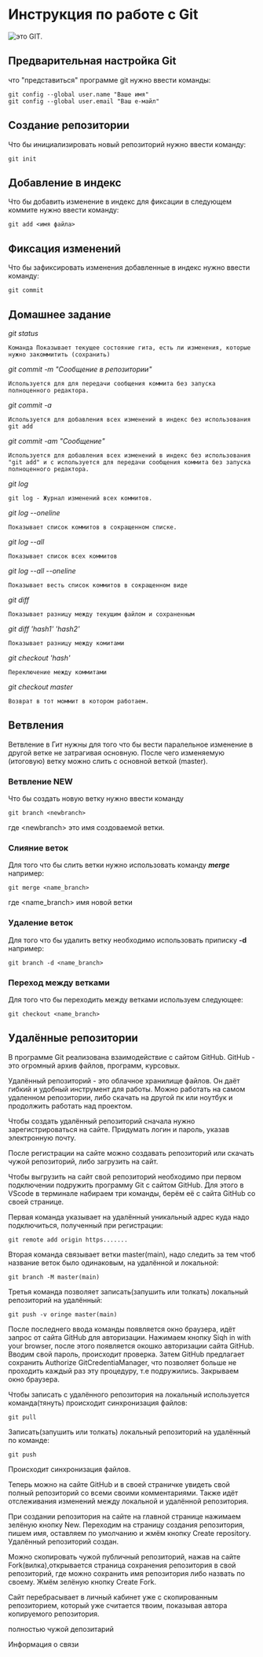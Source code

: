 # **Инструкция по работе с Git**

![это GIT.](git.jpg)

## Предварительная настройка Git

что "представиться" программе git нужно ввести команды:

    git config --global user.name "Ваше имя"
    git config --global user.email "Ваш е-майл"

## Создание репозитории

Что бы инициализировать новый репозиторий нужно ввести команду:

    git init    
    
## Добавление в индекс

Что бы добавить изменение в индекс для фиксации в следующем коммите нужно ввести команду:

    git add <имя файла>

## Фиксация изменений 

Что бы зафиксировать изменения добавленные в индекс нужно ввести команду:

    git commit


## Домашнее задание

*git status* 

    Команда Показывает текущее состояние гита, есть ли изменения, которые нужно закоммитить (сохранить)

*git commit -m "Сообщение в репозитории"*

    Используется для для передачи сообщения коммита без запуска полноценного редактора.

*git commit -a*

    Используется для добавления всех изменений в индекс без использования git add


*git commit -am "Сообщение"*

    Используется для добавления всех изменений в индекс без использования "git add" и с используется для передачи сообщения коммита без запуска полноценного редактора. 

*git log*

    git log - Журнал изменений всех коммитов.

*git log --oneline*

    Показывает список коммитов в сокращенном списке.

*git log --all*

    Показывает список всех коммитов 

*git log --all --oneline*

    Показывает весть список коммитов в сокращенном виде 

*git diff*

    Показывает разницу между текущим файлом и сохраненным

*git diff 'hash1' 'hash2'*

    Показывает разницу между комитами

*git checkout 'hash'*

    Переключение между коммитами

*git checkout master*

    Возврат в тот моммит в котором работаем.

## Ветвления

Ветвление в Гит нужны для того что бы вести паралельное изменение в другой ветке не затрагивая основную. После чего изменяемую (итоговую) ветку можно слить с основной веткой (master). 

### Ветвление NEW

Что бы создать новую ветку нужно ввести команду 

    git branch <newbranch>

где \<newbranch> это имя создоваемой ветки.

### Слияние веток

Для того что бы слить ветки нужно использовать команду _**merge**_  например:

    git merge <name_branch>

где \<name_branch> имя новой ветки

### Удаление веток

Для того что бы удалить ветку необходимо использовать приписку **-d** например:

    git branch -d <name_branch>

### Переход между ветками 

Для того что бы переходить между ветками используем следующее:

    git checkout <name_branch>

## Удалённые репозитории

В программе Git реализована взаимодействие с сайтом GitHub. GitHub - это огромный архив файлов, программ, курсовых.

 Удалённый репозиторий - это облачное хранилище  файлов. Он даёт гибкий и удобный инструмент для работы. Можно работать на самом удаленном репозитории, либо скачать на другой пк или ноутбук и продолжить работать над проектом.

 Чтобы создать удалённый репозиторий сначала нужно зарегистрироваться на сайте. Придумать логин и пароль, указав электронную почту.

После регистрации на сайте можно создавать репозиторий или скачать чужой репозиторий, либо загрузить на сайт.

Чтобы выгрузить на сайт свой репозиторий необходимо при первом подключении подружить программу Git c сайтом GitHub. Для этого в VScode в терминале набираем три команды, берём её с сайта GitHub со своей странице.

Первая команда указывает на удалённый уникальный адрес куда надо подключиться, полученный при регистрации:

    git remote add origin https.......

Вторая команда связывает ветки master(main), надо следить за тем чтоб название веток было одинаковым, на удалённой и локальной:

    git branch -M master(main)

Третья команда позволяет записать(запушить или толкать) локальный репозиторий на удалённый: 

    git push -v oringe master(main)

После последнего ввода команды появляется окно браузера, идёт запрос от сайта GitHub для авторизации.
 Нажимаем кнопку Siqh in with your browser, после этого появляется окошко авторизации сайта GitHub. Вводим свой пароль, происходит проверка. 
 Затем GitHub предлагает сохранить Authorize GitCredentiaManager, что позволяет больше не проходить каждый раз эту процедуру, т.е подружились. Закрываем окно браузера.

Чтобы записать с удалённого репозитория на локальный используется команда(тянуть) происходит синхронизация файлов: 

    git pull

Записать(запушить или толкать) локальный репозиторий на удалённый по команде:

    git push
    
Происходит синхронизация файлов.

Теперь можно на сайте GitHub и в своей страничке увидеть свой полный репозиторий со всеми своими комментариями. Также идёт отслеживания изменений между локальной и удалённой репозитория.

При создании репозитория на сайте на главной странице нажимаем зелёную кнопку New. Переходим на страницу создания репозитория, пишем имя, оставляем по умолчанию и жмём кнопку Create repository. Удалённый репозиторий создан.

 Можно скопировать чужой публичный репозиторий, нажав на сайте Fork(вилка),открывается страница сохранения репозитория в свой репозиторий, где можно сохранить имя репозитория либо назвать по своему. Жмём зелёную кнопку Create Fork.

 Сайт перебрасывает в личный кабинет уже с скопированным репозиторием, который уже считается твоим, показывая автора копируемого репозитория.

 полностью чужой депозитарий

Информация о связи
